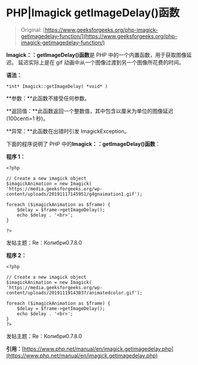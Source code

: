# PHP|Imagick getImageDelay()函数

> Original: [https://www.geeksforgeeks.org/php-imagick-getimagedelay-function/](https://www.geeksforgeeks.org/php-imagick-getimagedelay-function/)

**Imagick：：getImageDelay()函数**是 PHP 中的一个内置函数，用于获取图像延迟。 延迟实际上是在 gif 动画中从一个图像过渡到另一个图像所花费的时间。

**语法：**

```
*int* Imagick::getImageDelay( *void* )
```

**参数：**此函数不接受任何参数。

**返回值：**此函数返回一个整数值，其中包含以厘米为单位的图像延迟(100centi=1 秒)。

**异常：**此函数在出错时引发 ImagickException。

下面的程序说明了 PHP 中的**Imagick：：getImageDelay()函数**：

**程序 1：**

```
<?php

// Create a new imagick object
$imagickAnimation = new Imagick(
'https://media.geeksforgeeks.org/wp-content/uploads/20191117145951/g4gnaimation1.gif');

foreach ($imagickAnimation as $frame) {
    $delay = $frame->getImageDelay();
    echo $delay . '<br>';
}

?>
```

发帖主题：Re：Колибри0.7.8.0

**程序 2：**

```
<?php

// Create a new imagick object
$imagickAnimation = new Imagick(
'https://media.geeksforgeeks.org/wp-content/uploads/20191119143037/animatedcolor.gif');

foreach ($imagickAnimation as $frame) {
    $delay = $frame->getImageDelay();
    echo $delay . '<br>';
}
?>
```

发帖主题：Re：Колибри0.7.8.0

**引用：**[https://www.php.net/manual/en/imagick.getimagedelay.php](https://www.php.net/manual/en/imagick.getimagedelay.php)